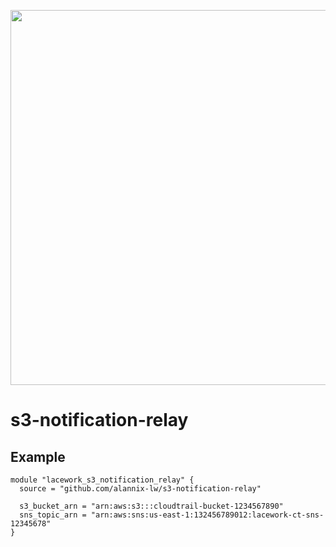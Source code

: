 <a href="https://lacework.com"><img src="https://techally-content.s3-us-west-1.amazonaws.com/public-content/lacework_logo_full.png" width="600"></a>

# s3-notification-relay

## Example

```hcl
module "lacework_s3_notification_relay" {
  source = "github.com/alannix-lw/s3-notification-relay"

  s3_bucket_arn = "arn:aws:s3:::cloudtrail-bucket-1234567890"
  sns_topic_arn = "arn:aws:sns:us-east-1:132456789012:lacework-ct-sns-12345678"
}
```

<!-- BEGIN_TF_DOCS -->
<!-- END_TF_DOCS -->
